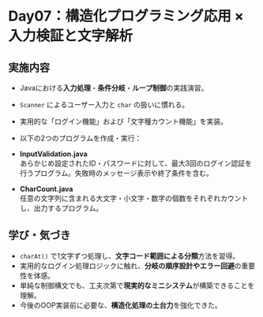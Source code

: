 # Day07：構造化プログラミング応用 × 入力検証と文字解析

## 実施内容
- Javaにおける**入力処理**・**条件分岐**・**ループ制御**の実践演習。
- `Scanner` によるユーザー入力と `char` の扱いに慣れる。
- 実用的な「ログイン機能」および「文字種カウント機能」を実装。
- 以下の2つのプログラムを作成・実行：

- **InputValidation.java**  
  あらかじめ設定されたID・パスワードに対して、最大3回のログイン認証を行うプログラム。失敗時のメッセージ表示や終了条件を含む。

- **CharCount.java**  
  任意の文字列に含まれる大文字・小文字・数字の個数をそれぞれカウントし、出力するプログラム。

## 学び・気づき
- `charAt()` で1文字ずつ処理し、**文字コード範囲による分類**方法を習得。
- 実用的なログイン処理ロジックに触れ、**分岐の順序設計やエラー回避**の重要性を体感。
- 単純な制御構文でも、工夫次第で**現実的なミニシステム**が構築できることを理解。
- 今後のOOP実装前に必要な、**構造化処理の土台力**を強化できた。
